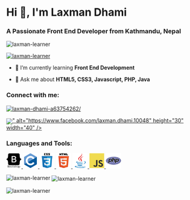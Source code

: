 <h1 align="left">Hi 👋, I'm Laxman Dhami</h1>
<h3 align="left">A Passionate Front End Developer from Kathmandu, Nepal</h3>

<p align="left"> <img src="https://komarev.com/ghpvc/?username=laxman-learner&label=Profile%20views&color=0e75b6&style=flat" alt="laxman-learner" /> </p>

<p align="left"> <a href="https://github.com/ryo-ma/github-profile-trophy"><img src="https://github-profile-trophy.vercel.app/?username=laxman-learner" alt="laxman-learner" /></a> </p>

- 🌱 I’m currently learning **Front End Development**

- 💬 Ask me about **HTML5,  CSS3,  Javascript,  PHP,  Java**


<h3 align="left">Connect with me:</h3>
<p align="left">
<a href="https://linkedin.com/in/laxman-dhami-a63754262/" target="blank"><img align="center" src="https://raw.githubusercontent.com/rahuldkjain/github-profile-readme-generator/master/src/images/icons/Social/linked-in-alt.svg" alt="laxman-dhami-a63754262/" height="30" width="40" /></a>
</p>
<p align="left">
  <link rel="stylesheet" href="https://cdnjs.cloudflare.com/ajax/libs/font-awesome/6.3.0/css/all.min.css" integrity="sha512-SzlrxWUlpfuzQ+pcUCosxcglQRNAq/DZjVsC0lE40xsADsfeQoEypE+enwcOiGjk/bSuGGKHEyjSoQ1zVisanQ==" crossorigin="anonymous" referrerpolicy="no-referrer" />
<a href="https://www.facebook.com/laxman.dhami.10048" target="blank"><img align="center" src="<i class="fa-brands fa-square-facebook"></i>" alt="https://www.facebook.com/laxman.dhami.10048" height="30" width="40" /></a>
</p>
<h3 align="left">Languages and Tools:</h3>
<p align="left"> <a href="https://getbootstrap.com" target="_blank" rel="noreferrer"> <img src="https://raw.githubusercontent.com/devicons/devicon/master/icons/bootstrap/bootstrap-plain-wordmark.svg" alt="bootstrap" width="40" height="40"/> </a> <a href="https://www.cprogramming.com/" target="_blank" rel="noreferrer"> <img src="https://raw.githubusercontent.com/devicons/devicon/master/icons/c/c-original.svg" alt="c" width="40" height="40"/> </a> <a href="https://www.w3schools.com/css/" target="_blank" rel="noreferrer"> <img src="https://raw.githubusercontent.com/devicons/devicon/master/icons/css3/css3-original-wordmark.svg" alt="css3" width="40" height="40"/> </a> <a href="https://www.w3.org/html/" target="_blank" rel="noreferrer"> <img src="https://raw.githubusercontent.com/devicons/devicon/master/icons/html5/html5-original-wordmark.svg" alt="html5" width="40" height="40"/> </a> <a href="https://www.java.com" target="_blank" rel="noreferrer"> <img src="https://raw.githubusercontent.com/devicons/devicon/master/icons/java/java-original.svg" alt="java" width="40" height="40"/> </a> <a href="https://developer.mozilla.org/en-US/docs/Web/JavaScript" target="_blank" rel="noreferrer"> <img src="https://raw.githubusercontent.com/devicons/devicon/master/icons/javascript/javascript-original.svg" alt="javascript" width="40" height="40"/> </a> <a href="https://www.php.net" target="_blank" rel="noreferrer"> <img src="https://raw.githubusercontent.com/devicons/devicon/master/icons/php/php-original.svg" alt="php" width="40" height="40"/> </a> </p>

<p><img align="left" src="https://github-readme-stats.vercel.app/api/top-langs?username=laxman-learner&show_icons=true&locale=en&layout=compact" alt="laxman-learner" /></p>

<p>&nbsp;<img align="center" src="https://github-readme-stats.vercel.app/api?username=laxman-learner&show_icons=true&locale=en" alt="laxman-learner" /></p>

<p><img align="center" src="https://github-readme-streak-stats.herokuapp.com/?user=laxman-learner&" alt="laxman-learner" /></p>

